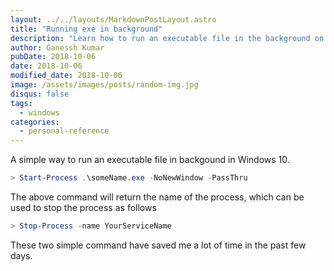 ```yaml
---
layout: ../../layouts/MarkdownPostLayout.astro
title: "Running exe in background"
description: "Learn how to run an executable file in the background on Windows 10 using simple PowerShell commands. This guide provides step-by-step instructions to start and stop processes efficiently."
author: Ganessh Kumar
pubDate: 2018-10-06
date: 2018-10-06
modified_date: 2018-10-06
image: /assets/images/posts/random-img.jpg
disqus: false
tags:
  - windows
categories:
  - personal-reference
---
```


A simple way to run an executable file in backgound in Windows 10.

```powershell
> Start-Process .\someName.exe -NoNewWindow -PassThru
```

The above command will return the name of the process, which can be used to stop the process as follows

```powershell
> Stop-Process -name YourServiceName
```

These two simple command have saved me a lot of time in the past few days.